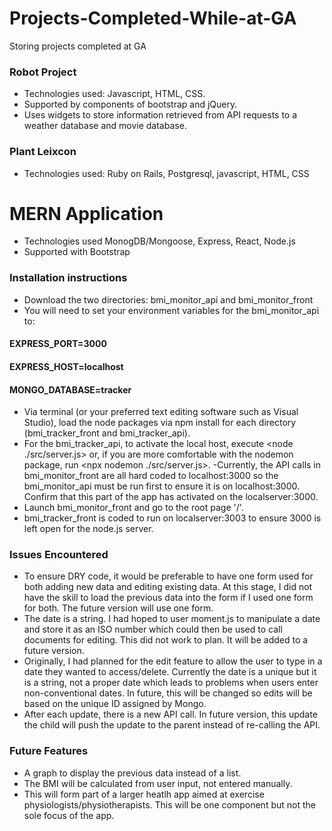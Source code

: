 # Projects-Completed-While-at-GA
Storing projects completed at GA

### Robot Project 
- Technologies used: Javascript, HTML, CSS. 
- Supported by components of bootstrap and jQuery.
- Uses widgets to store information retrieved from API requests to a weather database and movie database.

### Plant Leixcon
- Technologies used: Ruby on Rails, Postgresql, javascript, HTML, CSS

# MERN Application
- Technologies used MonogDB/Mongoose, Express, React, Node.js
- Supported with Bootstrap

### Installation instructions
- Download the two directories: bmi_monitor_api and bmi_monitor_front
- You will need to set your environment variables for the  bmi_monitor_api to:
#### EXPRESS_PORT=3000
#### EXPRESS_HOST=localhost
#### MONGO_DATABASE=tracker
- Via terminal (or your preferred text editing software such as Visual Studio), load the node packages via npm install for each directory (bmi_tracker_front and bmi_tracker_api).
- For the bmi_tracker_api, to activate the local host, execute <node ./src/server.js> or, if you are more comfortable with the nodemon package, run <npx nodemon ./src/server.js>. 
-Currently, the API calls in bmi_monitor_front are all hard coded to localhost:3000 so the bmi_monitor_api must be run first to ensure it is on localhost:3000. Confirm that this part of the app has activated on the localserver:3000.
- Launch bmi_monitor_front and go to the root page '/'.
- bmi_tracker_front is coded to run on localserver:3003 to ensure 3000 is left open for the node.js server.

### Issues Encountered
- To ensure DRY code, it would be preferable to have one form used for both adding new data and editing existing data. At this stage, I did not have the skill to load the previous data into the form if I used one form for both. The future version will use one form.
- The date is a string. I had hoped to user moment.js to manipulate a date and store it as an ISO number which could then be used to call documents for editing. This did not work to plan. It will be added to a future version.
- Originally, I had planned for the edit feature to allow the user to type in a date they wanted to access/delete. Currently the date is a unique but it is a string, not a proper date which leads to problems when users enter non-conventional dates. In future, this will be changed so edits will be based on the unique ID assigned by Mongo.
- After each update, there is a new API call. In future version, this update the child will push the update to the parent instead of re-calling the API.

### Future Features
- A graph to display the previous data instead of a list.
- The BMI will be calculated from user input, not entered manually.
- This will form part of a larger heatlh app aimed at exercise physiologists/physiotherapists. This will be one component but not the sole focus of the app.
